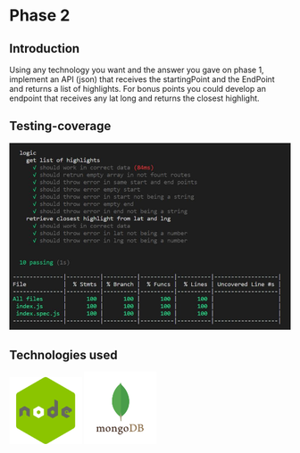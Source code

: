 # Phase 2

## Introduction

Using any technology you want and the answer you gave on phase 1, implement an API (json) that receives the startingPoint and the EndPoint and returns a list of highlights.
For bonus points you could develop an endpoint that receives any lat long and returns the closest highlight.

## Testing-coverage

![testing](./indie-campers-docs/testing.jpg)

## Technologies used


<div>
<img src="indie-campers-docs/node.png" alt="node" width="130px" />

<img src="indie-campers-docs/mongodb.png" alt="mongo" width="130px" />

</div>
